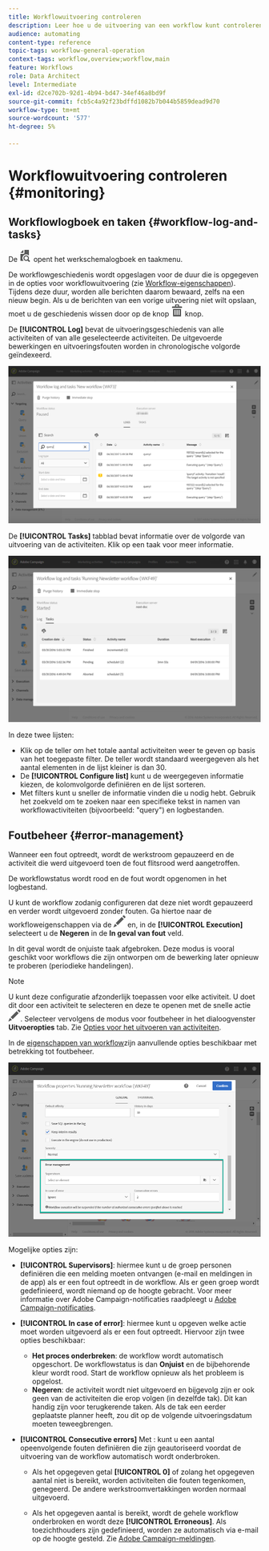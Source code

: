```yaml
---
title: Workflowuitvoering controleren
description: Leer hoe u de uitvoering van een workflow kunt controleren.
audience: automating
content-type: reference
topic-tags: workflow-general-operation
context-tags: workflow,overview;workflow,main
feature: Workflows
role: Data Architect
level: Intermediate
exl-id: d2ce702b-92d1-4b94-bd47-34ef46a8bd9f
source-git-commit: fcb5c4a92f23bdffd1082b7b044b5859dead9d70
workflow-type: tm+mt
source-wordcount: '577'
ht-degree: 5%

---
```


# Workflowuitvoering controleren {#monitoring}

## Workflowlogboek en taken {#workflow-log-and-tasks}

De ![](assets/printpreview_darkgrey-24px.png) opent het werkschemalogboek en taakmenu.

De workflowgeschiedenis wordt opgeslagen voor de duur die is opgegeven in de opties voor workflowuitvoering (zie [Workflow-eigenschappen](../../automating/using/managing-execution-options.md)). Tijdens deze duur, worden alle berichten daarom bewaard, zelfs na een nieuw begin. Als u de berichten van een vorige uitvoering niet wilt opslaan, moet u de geschiedenis wissen door op de knop ![](assets/delete_darkgrey-24px.png) knop.

De **[!UICONTROL Log]** bevat de uitvoeringsgeschiedenis van alle activiteiten of van alle geselecteerde activiteiten. De uitgevoerde bewerkingen en uitvoeringsfouten worden in chronologische volgorde geïndexeerd.

![](assets/wkf_execution_4.png)

De **[!UICONTROL Tasks]** tabblad bevat informatie over de volgorde van uitvoering van de activiteiten. Klik op een taak voor meer informatie.

![](assets/wkf_execution_5.png)

In deze twee lijsten:

* Klik op de teller om het totale aantal activiteiten weer te geven op basis van het toegepaste filter. De teller wordt standaard weergegeven als het aantal elementen in de lijst kleiner is dan 30.
* De **[!UICONTROL Configure list]** kunt u de weergegeven informatie kiezen, de kolomvolgorde definiëren en de lijst sorteren.
* Met filters kunt u sneller de informatie vinden die u nodig hebt. Gebruik het zoekveld om te zoeken naar een specifieke tekst in namen van workflowactiviteiten (bijvoorbeeld: &quot;query&quot;) en logbestanden.

## Foutbeheer {#error-management}

Wanneer een fout optreedt, wordt de werkstroom gepauzeerd en de activiteit die werd uitgevoerd toen de fout flitsrood werd aangetroffen.

De workflowstatus wordt rood en de fout wordt opgenomen in het logbestand.

U kunt de workflow zodanig configureren dat deze niet wordt gepauzeerd en verder wordt uitgevoerd zonder fouten. Ga hiertoe naar de workfloweigenschappen via de ![](assets/edit_darkgrey-24px.png) en, in de **[!UICONTROL Execution]** selecteert u de **Negeren** in de **In geval van fout** veld.

In dit geval wordt de onjuiste taak afgebroken. Deze modus is vooral geschikt voor workflows die zijn ontworpen om de bewerking later opnieuw te proberen (periodieke handelingen).

>[!NOTE]
>
>U kunt deze configuratie afzonderlijk toepassen voor elke activiteit. U doet dit door een activiteit te selecteren en deze te openen met de snelle actie ![](assets/edit_darkgrey-24px.png). Selecteer vervolgens de modus voor foutbeheer in het dialoogvenster **Uitvoeropties** tab. Zie [Opties voor het uitvoeren van activiteiten](../../automating/using/activity-properties.md).

In de [eigenschappen van workflow](../../automating/using/managing-execution-options.md)zijn aanvullende opties beschikbaar met betrekking tot foutbeheer.

![](assets/wkf_execution_error.png)

Mogelijke opties zijn:

* **[!UICONTROL Supervisors]**: hiermee kunt u de groep personen definiëren die een melding moeten ontvangen (e-mail en meldingen in de app) als er een fout optreedt in de workflow. Als er geen groep wordt gedefinieerd, wordt niemand op de hoogte gebracht. Voor meer informatie over Adobe Campaign-notificaties raadpleegt u [Adobe Campaign-notificaties](../../administration/using/sending-internal-notifications.md).

* **[!UICONTROL In case of error]**: hiermee kunt u opgeven welke actie moet worden uitgevoerd als er een fout optreedt. Hiervoor zijn twee opties beschikbaar:

   * **Het proces onderbreken**: de workflow wordt automatisch opgeschort. De workflowstatus is dan **Onjuist** en de bijbehorende kleur wordt rood. Start de workflow opnieuw als het probleem is opgelost.
   * **Negeren**: de activiteit wordt niet uitgevoerd en bijgevolg zijn er ook geen van de activiteiten die erop volgen (in dezelfde tak). Dit kan handig zijn voor terugkerende taken. Als de tak een eerder geplaatste planner heeft, zou dit op de volgende uitvoeringsdatum moeten teweegbrengen.

* **[!UICONTROL Consecutive errors]** Met : kunt u een aantal opeenvolgende fouten definiëren die zijn geautoriseerd voordat de uitvoering van de workflow automatisch wordt onderbroken.

   * Als het opgegeven getal **[!UICONTROL 0]** of zolang het opgegeven aantal niet is bereikt, worden activiteiten die fouten tegenkomen, genegeerd. De andere werkstroomvertakkingen worden normaal uitgevoerd.

   * Als het opgegeven aantal is bereikt, wordt de gehele workflow onderbroken en wordt deze **[!UICONTROL Erroneous]**. Als toezichthouders zijn gedefinieerd, worden ze automatisch via e-mail op de hoogte gesteld. Zie [Adobe Campaign-meldingen](../../administration/using/sending-internal-notifications.md).
